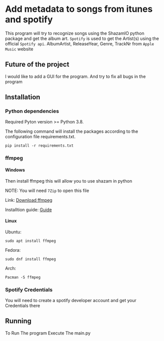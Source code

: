 # Add metadata to songs from itunes and spotify
This program will try to recognize songs using the ShazamIO python package and get the album art. `Spotify` is used to get the Artist(s) using the official `Spotify api`. AlbumArtist, ReleaseYear, Genre, TrackNr from `Apple Music` website

## Future of the project
I would like to add a GUI for the program. And try to fix all bugs in the program

## Installation
### Python dependencies
Required Pyton version >= Python 3.8.

The following command will install the packages according to the configuration file requirements.txt.

```
pip install -r requirements.txt
```
### ffmpeg
#### Windows
Then install ffmpeg this will allow you to use shazam in python

NOTE: You will need `7Zip` to open this file

Link: [Download ffmpeg](https://www.gyan.dev/ffmpeg/builds/ffmpeg-git-full.7z "ffmpeg download link")

Installtion guide: [Guide](https://youtu.be/r1AtmY-RMyQ?t=245 "insttion guide ffmpeg")
#### Linux
Ubuntu:
```
sudo apt install ffmpeg
```
Fedora:
```
sudo dnf install ffmpeg
```
Arch:
```
Pacman -S ffmpeg
```

### Spotify Credentials

You will need to create a spotify developer account and get your Credentials there

## Running
To Run The program Execute The main.py

